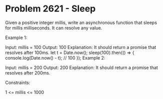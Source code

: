 # Problem 2621 - Sleep 


Given a positive integer millis, write an asynchronous function that sleeps for millis milliseconds. It can resolve any value.



Example 1:

Input: millis = 100
Output: 100
Explanation: It should return a promise that resolves after 100ms.
let t = Date.now();
sleep(100).then(() => {
console.log(Date.now() - t); // 100
});
Example 2:

Input: millis = 200
Output: 200
Explanation: It should return a promise that resolves after 200ms.


Constraints:

1 <= millis <= 1000
